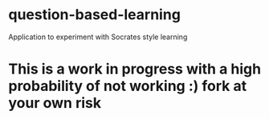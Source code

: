 # question-based-learning
Application to experiment with Socrates style learning 

# This is a work in progress with a high probability of not working :) fork at your own risk
